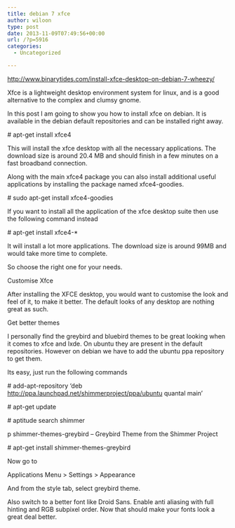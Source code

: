 ```yaml
---
title: debian 7 xfce
author: wiloon
type: post
date: 2013-11-09T07:49:56+00:00
url: /?p=5916
categories:
  - Uncategorized

---
```

<http://www.binarytides.com/install-xfce-desktop-on-debian-7-wheezy/>

Xfce is a lightweight desktop environment system for linux, and is a good alternative to the complex and clumsy gnome.

In this post I am going to show you how to install xfce on debian. It is available in the debian default repositories and can be installed right away.

\# apt-get install xfce4

This will install the xfce desktop with all the necessary applications. The download size is around 20.4 MB and should finish in a few minutes on a fast broadband connection.

Along with the main xfce4 package you can also install additional useful applications by installing the package named xfce4-goodies.

\# sudo apt-get install xfce4-goodies

If you want to install all the application of the xfce desktop suite then use the following command instead

\# apt-get install xfce4-*

It will install a lot more applications. The download size is around 99MB and would take more time to complete.

So choose the right one for your needs.

Customise Xfce

After installing the XFCE desktop, you would want to customise the look and feel of it, to make it better. The default looks of any desktop are nothing great as such.

Get better themes

I personally find the greybird and bluebird themes to be great looking when it comes to xfce and lxde. On ubuntu they are present in the default repositories. However on debian we have to add the ubuntu ppa repository to get them.

Its easy, just run the following commands

\# add-apt-repository &#8216;deb http://ppa.launchpad.net/shimmerproject/ppa/ubuntu quantal main&#8217;

\# apt-get update

\# aptitude search shimmer

p shimmer-themes-greybird &#8211; Greybird Theme from the Shimmer Project

\# apt-get install shimmer-themes-greybird

Now go to

Applications Menu > Settings > Appearance

And from the style tab, select greybird theme.

Also switch to a better font like Droid Sans. Enable anti aliasing with full hinting and RGB subpixel order. Now that should make your fonts look a great deal better.